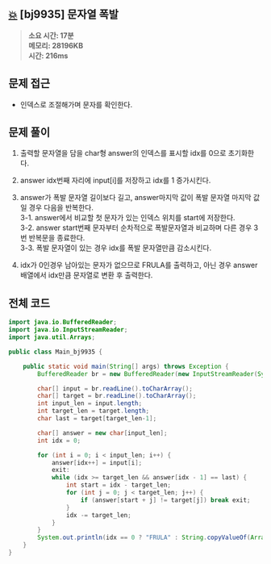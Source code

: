 ## [💥](https://www.acmicpc.net/problem/9935) [bj9935] 문자열 폭발

> **소요 시간: 17분<br>
> 메모리: 28196KB<br>
> 시간: 216ms**

## 문제 접근

- 인덱스로 조절해가며 문자를 확인한다.

## 문제 풀이

1. 출력할 문자열을 담을 char형 answer의 인덱스를 표시할 idx를 0으로 초기화한다.

2. answer idx번째 자리에 input[i]를 저장하고 idx를 1 증가시킨다.

3. answer가 폭발 문자열 길이보다 길고, answer마지막 값이 폭발 문자열 마지막 값일 경우 다음을 반복한다.<br>
   3-1. answer에서 비교할 첫 문자가 있는 인덱스 위치를 start에 저장한다.<br>
   3-2. answer start번째 문자부터 순차적으로 폭발문자열과 비교하며 다른 경우 3번 반복문을 종료한다.<br>
   3-3. 폭발 문자열이 있는 경우 idx를 폭발 문자열만큼 감소시킨다.<br>

4. idx가 0인경우 남아있는 문자가 없으므로 FRULA를 출력하고, 아닌 경우 answer배열에서 idx만큼 문자열로 변환 후 출력한다.

## 전체 코드

```java
import java.io.BufferedReader;
import java.io.InputStreamReader;
import java.util.Arrays;

public class Main_bj9935 {

    public static void main(String[] args) throws Exception {
        BufferedReader br = new BufferedReader(new InputStreamReader(System.in));

        char[] input = br.readLine().toCharArray();
        char[] target = br.readLine().toCharArray();
        int input_len = input.length;
        int target_len = target.length;
        char last = target[target_len-1];

        char[] answer = new char[input_len];
        int idx = 0;

        for (int i = 0; i < input_len; i++) {
            answer[idx++] = input[i];
            exit:
            while (idx >= target_len && answer[idx - 1] == last) {
                int start = idx - target_len;
                for (int j = 0; j < target_len; j++) {
                    if (answer[start + j] != target[j]) break exit;
                }
                idx -= target_len;
            }
        }
        System.out.println(idx == 0 ? "FRULA" : String.copyValueOf(Arrays.copyOf(answer, idx)));
    }
}
```

